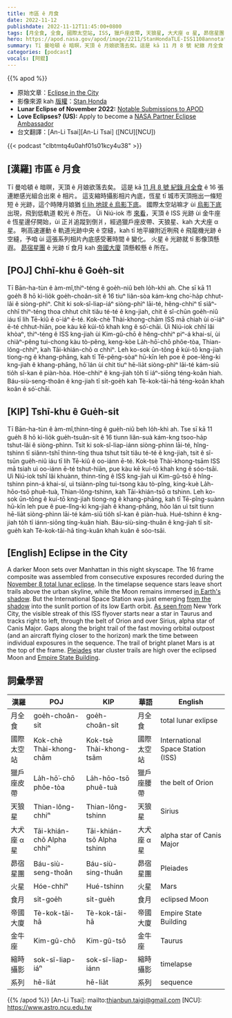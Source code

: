 ```yaml
---
title: 市區 ê 月食
date: 2022-11-12
publishdate: 2022-11-12T11:45:00+0800
tags: [月全食, 全食, 國際太空站, ISS, 獵戶座皮帶, 天狼星, 大犬座 α 星, 昴宿星團, 火星, 食月, 帝國大廈, 金牛座, 縮時攝影, 系列]
hero: https://apod.nasa.gov/apod/image/2211/StanHondaTLE-ISS1108annotated1024.jpg
summary: Tī 曼哈頓 ê 暗暝，天頂 ê 月娘欲落去矣。這是 kā 11 月 8 號 紀錄 月全食 ê 16 張連紲感光組合出來 ê 相片。
categories: [podcast]
vocals: [阿錕]
---
```


{{% apod %}}

- 原始文章：[Eclipse in the City](https://apod.nasa.gov/apod/ap221112.html)
- 影像來源 kah [版權][copyright]：[Stan Honda](http://www.stanhonda.com/)
- **Lunar Eclipse of November 2022:** [Notable Submissions to APOD](https://www.facebook.com/media/set/?set=a.154926410569278&type=3)
- **Love Eclipses? (US):** Apply to become a [NASA Partner Eclipse Ambassador](https://astrosociety.org/education-outreach/amateur-astronomers/eclipse-ambassadors/program.html)
- 台文翻譯：[An-Li Tsai][An-Li Tsai] ([NCU][NCU])

{{< podcast "clbtmtq4u0ahf01s01kcy4u38" >}}

## [漢羅] 市區 ê 月食
Tī 曼哈頓 ê 暗暝，天頂 ê 月娘欲落去矣。
這是 kā [11 月 8 號 紀錄 月全食][November 8 total lunar eclipse] ê 16 張連紲感光組合出來 ê 相片。
這支縮時攝影相片內底，恆星 tī 城市天頂拖出一條短短 ê 光跡，這个時陣月娘猶 [tī lih 地球 ê 烏影下底][in Earth's shadow t]。
國際太空站嘛才 ùi [烏影下底][from the shadow] 出現，飛到低軌道 較光 ê 所在。
Ùi Niú-iok 市 [來看][As seen from]，天頂 ê ISS 光跡 ùi 金牛座 ê 恆星邊仔開始，ùi 正爿追蹤到倒爿，經過獵戶座皮帶、天狼星、kah 大犬座 α 星。
咧高速運動 ê 軌道光跡中央 ê 空縫，kah tī 地平線附近咧飛 ê 飛龍機光跡 ê 空縫，予咱 ùi 這張系列相片內底感受著時間 ê 變化。
火星 ê 光跡就 tī 影像頂懸遐。
[昴宿星團][Pleiades t] ê 光跡 tī 食月 kah [帝國大廈][Empire State Building] 頂懸較懸 ê 所在。


## [POJ] Chhī-khu ê Goe̍h-si̍t
Tī Bān-ha-tùn ê àm-mî,thiⁿ-téng ê goe̍h-niû beh lo̍h-khì ah.
Che sī kā 11 goe̍h 8 hō kì-lio̍k goe̍h-choân-si̍t ê 16 tiuⁿ liân-sòa kám-kng cho͘-ha̍p chhut-lâi ê siòng-phìⁿ.
Chit ki sok-sî-liap-iáⁿ siòng-phìⁿ lāi-té, hêng-chhiⁿ tī siâⁿ-chhī thiⁿ-téng thoa chhut chi̍t tiâu té-té ê kng-jiah, chit ê sî-chūn goe̍h-niû iáu tī lih Tē-kiû ê o͘-iáⁿ ē-té.
Kok-chè Thài-khong-chām ISS mā chiah ùi o͘-iáⁿ ē-té chhut-hiān, poe kàu kē kúi-tō khah kng ê só͘-chāi.
Ùi Niú-iok chhī lâi khòaⁿ, thiⁿ-téng ê ISS kng-jiah ùi Kim-gû-chō ê hêng-chhiⁿ piⁿ-á khai-sí, ùi chiàⁿ-pêng tui-chong kàu tò-pêng, keng-kòe La̍h-hō͘-chō phôe-tòa, Thian-lông-chhiⁿ, kah Tāi-khián-chō α chhiⁿ.
Leh ko-sok ūn-tōng ê kúi-tō kng-jiah tiong-ng ê khang-phāng, kah tī Tē-pêng-sòaⁿ hū-kīn leh poe ê poe-lêng-ki kng-jiah ê khang-phāng, hō͘ lán ùi chit tiuⁿ hē-lia̍t siòng-phìⁿ lāi-té kám-siū tio̍h sî-kan ê piàn-hòa.
Hóe-chhiⁿ ê kng-jiah to̍h tī iáⁿ-siōng téng-koân hiah.
Báu-siù-seng-thoân ê kng-jiah tī si̍t-goe̍h kah Tè-kok-tāi-hā téng-koân khah koân ê só͘-chāi.


## [KIP] Tshī-khu ê Gue̍h-si̍t
Tī Bān-ha-tùn ê àm-mî,thinn-tíng ê gue̍h-niû beh lo̍h-khì ah.
Tse sī kā 11 gue̍h 8 hō kì-lio̍k gue̍h-tsuân-si̍t ê 16 tiunn liân-suà kám-kng tsoo-ha̍p tshut-lâi ê siòng-phìnn.
Tsit ki sok-sî-liap-iánn siòng-phìnn lāi-té, hîng-tshinn tī siânn-tshī thinn-tíng thua tshut tsi̍t tiâu té-té ê kng-jiah, tsit ê sî-tsūn gue̍h-niû iáu tī lih Tē-kiû ê oo-iánn ē-té.
Kok-tsè Thài-khong-tsām ISS mā tsiah uì oo-iánn ē-té tshut-hiān, pue kàu kē kuí-tō khah kng ê sóo-tsāi.
Uì Niú-iok tshī lâi khuànn, thinn-tíng ê ISS kng-jiah uì Kim-gû-tsō ê hîng-tshinn pinn-á khai-sí, uì tsiànn-pîng tui-tsong kàu tò-pîng, king-kuè La̍h-hōo-tsō phuê-tuà, Thian-lông-tshinn, kah Tāi-khián-tsō α tshinn.
Leh ko-sok ūn-tōng ê kuí-tō kng-jiah tiong-ng ê khang-phāng, kah tī Tē-pîng-suànn hū-kīn leh pue ê pue-lîng-ki kng-jiah ê khang-phāng, hōo lán uì tsit tiunn hē-lia̍t siòng-phìnn lāi-té kám-siū tio̍h sî-kan ê piàn-huà.
Hué-tshinn ê kng-jiah to̍h tī iánn-siōng tíng-kuân hiah.
Báu-siù-sing-thuân ê kng-jiah tī si̍t-gue̍h kah Tè-kok-tāi-hā tíng-kuân khah kuân ê sóo-tsāi.

## [English] Eclipse in the City
A darker Moon sets over Manhattan in this night skyscape.
The 16 frame composite was assembled from consecutive exposures recorded during the [November 8 total lunar eclipse][November 8 total lunar eclipse].
In the timelapse sequence stars leave short trails above the urban skyline, while the Moon remains immersed [in Earth's shadow][in Earth's shadow e].
But the International Space Station was just emerging [from the shadow][from the shadow] into the sunlit portion of its low Earth orbit.
[As seen from][As seen from] New York City, the visible streak of this ISS flyover starts near a star in Taurus and tracks right to left, through the belt of Orion and over Sirius, alpha star of Canis Major.
Gaps along the bright trail of the fast moving orbital outpost (and an aircraft flying closer to the horizon) mark the time between individual exposures in the sequence.
The trail of bright planet Mars is at the top of the frame.
[Pleiades][Pleiades e] star cluster trails are high over the eclipsed Moon and [Empire State Building][Empire State Building].


## 詞彙學習

|漢羅|POJ|KIP|華語|English|
|-|-|-|-|-|
|月全食|goe̍h-choân-si̍t|goe̍h-choân-si̍t|月全食|total lunar exlipse|
|國際太空站|Kok-chè Thài-khong-chām|Kok-tsè Thài-khong-tsām|國際太空站|International Space Station (ISS)|
|獵戶座皮帶|La̍h-hō͘-chō phôe-tòa|La̍h-hōo-tsō phuê-tuà|獵戶座腰帶|the belt of Orion|
|天狼星|Thian-lông-chhiⁿ|Thian-lông-tshinn|天狼星|Sirius|
|大犬座 α 星|Tāi-khián-chō Alpha chhiⁿ|Tāi-khián-tsō Alpha tshinn|大犬座 α 星|alpha star of Canis Major|
|昴宿星團|Báu-siù-seng-thoân|Báu-siù-sing-thuân|昴宿星團|Pleiades|
|火星|Hóe-chhiⁿ|Hué-tshinn|火星|Mars|
|食月|si̍t-goe̍h|si̍t-gue̍h|食月|eclipsed Moon|
|帝國大廈|Tè-kok-tāi-hā|Tè-kok-tāi-hā|帝國大廈|Empire State Building|
|金牛座|Kim-gû-chō|Kim-gû-tsō|金牛座|Taurus|
|縮時攝影|sok-sî-liap-iáⁿ|sok-sî-liap-iánn|縮時攝影|timelapse|
|系列|hē-lia̍t|hē-lia̍t|系列|sequence|

{{% /apod %}}
[An-Li Tsai]: mailto:thianbun.taigi@gmail.com
[NCU]: https://www.astro.ncu.edu.tw

[copyright]: https://apod.nasa.gov/apod/fap/lib/about_apod.html#srapply
[License]: https://creativecommons.org/licenses/by/2.0/

[November 8 total lunar eclipse]:https://earthsky.org/astronomy-essentials/total-lunar-eclipse-nov8-2022/
[in Earth's shadow e]:https://apod.nasa.gov/apod/ap221110.html
[in Earth's shadow t]:https://apod.tw/daily/20221110/
[from the shadow]:https://apod.nasa.gov/apod/ap180312.jpg
[As seen from]:https://spotthestation.nasa.gov/
[Pleiades e]:https://apod.nasa.gov/apod/ap220719.html
[Pleiades t]:https://apod.tw/daily/20220719/
[Empire State Building]:https://en.wikipedia.org/wiki/Empire_State_Building
